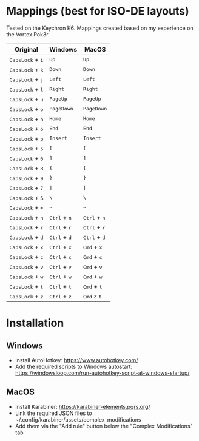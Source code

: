 # Mappings (best for ISO-DE layouts)
Tested on the Keychron K6. Mappings created based on my experience on the Vortex Pok3r.

|Original|Windows|MacOS|
|-|-|-|
|<kbd>CapsLock</kbd> + <kbd>i</kbd>|<kbd>Up</kbd>|<kbd>Up</kbd>|
|<kbd>CapsLock</kbd> + <kbd>k</kbd>|<kbd>Down</kbd>|<kbd>Down</kbd>|
|<kbd>CapsLock</kbd> + <kbd>j</kbd>|<kbd>Left</kbd>|<kbd>Left</kbd>|
|<kbd>CapsLock</kbd> + <kbd>l</kbd>|<kbd>Right</kbd>|<kbd>Right</kbd>|
|<kbd>CapsLock</kbd> + <kbd>u</kbd>|<kbd>PageUp</kbd>|<kbd>PageUp</kbd>|
|<kbd>CapsLock</kbd> + <kbd>o</kbd>|<kbd>PageDown</kbd>|<kbd>PageDown</kbd>|
|<kbd>CapsLock</kbd> + <kbd>h</kbd>|<kbd>Home</kbd>|<kbd>Home</kbd>|
|<kbd>CapsLock</kbd> + <kbd>ö</kbd>|<kbd>End</kbd>|<kbd>End</kbd>|
|<kbd>CapsLock</kbd> + <kbd>p</kbd>|<kbd>Insert</kbd>|<kbd>Insert</kbd>|
|<kbd>CapsLock</kbd> + <kbd>5</kbd>|<kbd>[</kbd>|<kbd>[</kbd>|
|<kbd>CapsLock</kbd> + <kbd>6</kbd>|<kbd>]</kbd>|<kbd>]</kbd>|
|<kbd>CapsLock</kbd> + <kbd>8</kbd>|<kbd>{</kbd>|<kbd>{</kbd>|
|<kbd>CapsLock</kbd> + <kbd>9</kbd>|<kbd>}</kbd>|<kbd>}</kbd>|
|<kbd>CapsLock</kbd> + <kbd>7</kbd>|<kbd>&vert;</kbd>|<kbd>&vert;</kbd>|
|<kbd>CapsLock</kbd> + <kbd>ß</kbd>|<kbd>\\</kbd>|<kbd>\\</kbd>|
|<kbd>CapsLock</kbd> + <kbd>+</kbd>|<kbd>~</kbd>|<kbd>~</kbd>|
|<kbd>CapsLock</kbd> + <kbd>n</kbd>|<kbd>Ctrl</kbd> + <kbd>n</kbd>|<kbd>Ctrl</kbd> + <kbd>n</kbd>|
|<kbd>CapsLock</kbd> + <kbd>r</kbd>|<kbd>Ctrl</kbd> + <kbd>r</kbd>|<kbd>Ctrl</kbd> + <kbd>r</kbd>|
|<kbd>CapsLock</kbd> + <kbd>d</kbd>|<kbd>Ctrl</kbd> + <kbd>d</kbd>|<kbd>Ctrl</kbd> + <kbd>d</kbd>|
|<kbd>CapsLock</kbd> + <kbd>x</kbd>|<kbd>Ctrl</kbd> + <kbd>x</kbd>|<kbd>Cmd</kbd> + <kbd>x</kbd>|
|<kbd>CapsLock</kbd> + <kbd>c</kbd>|<kbd>Ctrl</kbd> + <kbd>c</kbd>|<kbd>Cmd</kbd> + <kbd>c</kbd>|
|<kbd>CapsLock</kbd> + <kbd>v</kbd>|<kbd>Ctrl</kbd> + <kbd>v</kbd>|<kbd>Cmd</kbd> + <kbd>v</kbd>|
|<kbd>CapsLock</kbd> + <kbd>w</kbd>|<kbd>Ctrl</kbd> + <kbd>w</kbd>|<kbd>Cmd</kbd> + <kbd>w</kbd>|
|<kbd>CapsLock</kbd> + <kbd>t</kbd>|<kbd>Ctrl</kbd> + <kbd>t</kbd>|<kbd>Cmd</kbd> + <kbd>t</kbd>|
|<kbd>CapsLock</kbd> + <kbd>z</kbd>|<kbd>Ctrl</kbd> + <kbd>z</kbd>|<kbd>Cmd</kbd> z <kbd>t</kbd>|

# Installation

## Windows

* Install AutoHotkey: https://www.autohotkey.com/
* Add the required scripts to Windows autostart: https://windowsloop.com/run-autohotkey-script-at-windows-startup/

## MacOS

* Install Karabiner: https://karabiner-elements.pqrs.org/
* Link the required JSON files to ~/.config/karabiner/assets/complex_modifications
* Add them via the "Add rule" button below the "Complex Modifications" tab
